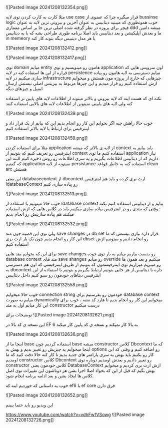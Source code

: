 ![[Pasted image 20241208132354.png]]

مثلا کارت به کارت کردن توی لایه use case قرار میگیره چرا که عضوی از bussinse logic 
خوب همونطوری که میبنید دیتابیس به عنوان آخرین و بیرونی ترین لایه به عنوان فیچر برای پروزه در نظر گرفته شده 
اصلی ترین جا بر اساس معماری ddd میشه دامین ما و بعدش اپلیکیشن و بعد دیتابیس
باید اصلا برنامه طوری طراحی بشه که با یه دیتابیس in memeory یا هر مدل دیتبیس دیگه بتونه کار کنه 

![[Pasted image 20241208132412.png]]


![[Pasted image 20241208132417.png]]


توی domain میایم entity هامون رو مینویسیم و توی application اون سرویس هایی که قراره از این ها استفاده کنه 
در لایه persistence میایم دسترسی به لایه هامون رو پیاده سازی میکنیم 
در لایه infrastructure چیزهایی که خارج از پروژه مون هستش و میخوایم ازش استفاده کنیم رو قرار میدیم و این چیزها مربوط به بیزینس اصلی نیستش 
ارسال ایمیل و چیزهای دیگه 

نکته ای که هست اینه که لایه بیرونی و بالاتر میتونه از اطلاعات لایه های پایین تر استفاده کنه ولی لایه های پایینی نمیتونن از اطلاعات لایه های بالایی استفاده کنند 


![[Pasted image 20241208132439.png]]



خوب حالا راهش چیه اگر بخوایم این کار رو انجام بدیم 
این که بیایم از یک قرار داد و اینترفیس برای ارتباط با لایه بالاتر استفاده کنیم 

![[Pasted image 20241208132459.png]]


مثلا برای استفاده کردن application از لایه ی بالاتر که میشه context باید بیایم یه اینترفیس رو تعریف کنیم که بتونیم از context استفاده کنیم 
ما توی application نیاز داریم که از دیتابیس اطلاعات بگیریم و یه سری اطلاعات رو روش ذخیره کنیم 
البته این که گفتیم application نمیتونه از لایه persistance استفاده کنه به خاطر قواعد clean arc هستش 

این یعنی databasecontext از dbcontext ارث بری کرده و باید هم اینترفیس IdatabaseContext رو پیاده سازی کنیم 

![[Pasted image 20241208132513.png]]


خوب حالا میتونیم با استفاده از Idatabase context بیایم و از دیتابیس استفاده کنیم 
نکته : وقتی که متدی رو در اینترفیس پیاده سازی میکنیم باید در کلاس هایی که ازش استفاده میکنند هم پیاده سازییش رو انجام بدیم

![[Pasted image 20241208132532.png]]

ولی توی این قضیه چون متد save changes در db set قرار داره نیازی نیستش که ما این کار رو انجام بدیم چون یک بار ارث بری dbset رو انجام دادیم و میتونیم ازش استفاده کنیم 

برای این که بخوایم متد هایی save changes رو بدست بیاریم میایم یه بار توی خوده database context متد های save shanges رو میایم override میکنیم و بعد همون ها رو میبریم میزاریم توی اینترفیسمون که بتونیم از طریق اینترفیسی که اون هم دسترسی به dbcontext داره با دیتابیس از هر جایی بتونیم ارتباط بگیریم و بتونیم با استفاده از این اینترفیس دیتاهای خودمون رو سیو کنیم داخل دیتابیس 

![[Pasted image 20241208132558.png]]

خوب حالا میخوایم connection string خودمون رو بفرستیم برای database context میایم به صورت dynamically میخوایم این کار رو انجام بدیم تا هارد کد نشه ، خوب برای این کار میایم اول یه متد constructor درست میکنیم 


توضیحات برای 
![[Pasted image 20241208132621.png]]

این نسخه ی کد بالا در EF 6 به بالا کار نمیکند و نسخه ی کد پایین کار میکند 

![[Pasted image 20241208132636.png]]

اینجا ما از base استفاده کردیم چون base میشه constructor کلاس Dbcontext که ما اینجا میخوایم یه چیزیش رو تغییر بدیم و بهش یه options رو اضافه کنیم و وقتی که این کار رو بکنیم باید بهش یه سری پارامتر های جدید بدیم تا کار کنه 
حالا دقت کنید که ما اومدیم constructor کلاس Dbcontext رو تغییر دادیم و بعدش اومدیم دوباره توی constructor کلاس خودمون یعنی DatabaseContext ازش ارث بری کردیم و میخوایم بهش بگیم که قبل از این که بخواد اصلا اجرا بشن هر دوتاشون این تغییرات توی اصل کلاس ها ایجاد بشن و بعد ادامه برنامه انجام شود.

خوب یه داستانی که خوردیم اینه که ef6 با ef core فرق دارن 

![[Pasted image 20241208132652.png]]

این ویدیو رو باید حتما ببینم

https://www.youtube.com/watch?v=vdhFw1VSowg
![[Pasted image 20241208132726.png]]